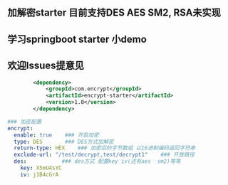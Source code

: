 ## 加解密starter 目前支持DES AES  SM2,  RSA未实现
## 学习springboot starter 小demo
## 欢迎Issues提意见

```xml
        <dependency>
            <groupId>com.encrypt</groupId>
            <artifactId>encrypt-starter</artifactId>
            <version>1.0</version>
        </dependency>

```

```yaml
### 加密配置
encrypt: 
  enable: true    ### 开启加密
  type: DES       ### DES方式加解密
  return-type: HEX    ### 加密后的字节数组 以16进制编码返回字符串
  exclude-url: "/test/decrypt,test/decrypt1"    ### 开放路径
  des:           ### des方式 配置key iv(还有aes  sm2)等等
    key: X5mU4sYC
    iv: j1B4cGrA
```

